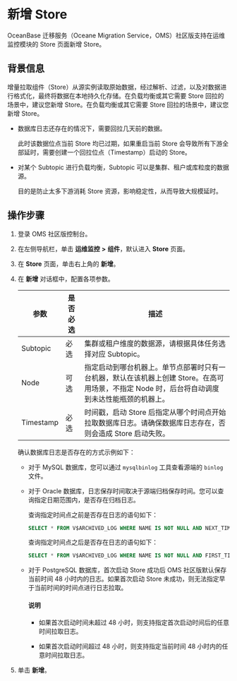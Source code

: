 # 新增 Store

OceanBase 迁移服务（Oceane Migration Service，OMS）社区版支持在运维监控模块的 Store 页面新增 Store。

## 背景信息

增量拉取组件（Store）从源实例读取原始数据，经过解析、过滤，以及对数据进行格式化，最终将数据在本地持久化存储。在负载均衡或其它需要 Store 回拉的场景中，建议您新增 Store。在负载均衡或其它需要 Store 回拉的场景中，建议您新增 Store。

* 数据库日志还存在的情况下，需要回拉几天前的数据。

  此时该数据位点当前 Store 均已过期，如果重启当前 Store 会导致所有下游全部延时，需要创建一个回拉位点（Timestamp）启动的 Store。
  
* 对某个 Subtopic 进行负载均衡，Subtopic 可以是集群、租户或库粒度的数据源。

  目的是防止太多下游消耗 Store 资源，影响稳定性，从而导致大规模延时。

## 操作步骤

1. 登录 OMS 社区版控制台。

2. 在左侧导航栏，单击 **运维监控** **\>** **组件**，默认进入 **Store** 页面。

3. 在 **Store** 页面，单击右上角的 **新增**。

4. 在 **新增** 对话框中，配置各项参数。

   |    参数     | 是否必选 |                                               描述                                               |
   |-----------|------|------------------------------------------------------------------------------------------------|
   | Subtopic  | 必选   | 集群或租户维度的数据源，请根据具体任务选择对应 Subtopic。                                                              |
   | Node      | 可选   | 指定启动到哪台机器上。单节点部署时只有一台机器，默认在该机器上创建 Store。在高可用场景，不指定 Node 时，后台将自动调度到未达性能瓶颈的机器上。 |
   | Timestamp | 必选   | 时间戳，启动 Store 后指定从哪个时间点开始拉取数据库日志。请确保数据库日志存在，否则会造成 Store 启动失败。                        |

   确认数据库日志是否存在的方式示例如下：

   * 对于 MySQL 数据库，您可以通过 `mysqlbinlog` 工具查看源端的 `binlog` 文件。

   * 对于 Oracle 数据库，日志保存时间取决于源端归档保存时间。您可以查询指定日期范围内，是否存在归档日志。

      查询指定时间点之前是否存在日志的语句如下：

      ```sql
      SELECT * FROM V$ARCHIVED_LOG WHERE NAME IS NOT NULL AND NEXT_TIME < to_timestamp('日期','yyyy-MM-dd hh24:mi:ss') AND STATUS = 'A' AND DELETED = 'NO' AND ARCHIVED = 'YES' AND STANDBY_DEST = 'NO'
      ```

      查询指定时间点之后是否存在日志的语句如下：

      ```sql
      SELECT * FROM V$ARCHIVED_LOG WHERE NAME IS NOT NULL AND FIRST_TIME >= to_timestamp('日期','yyyy-MM-dd hh24:mi:ss') AND STATUS = 'A' AND DELETED = 'NO' AND ARCHIVED = 'YES' AND STANDBY_DEST = 'NO'
      ```

   * 对于 PostgreSQL 数据库，首次启动 Store 成功后 OMS 社区版默认保存当前时间 48 小时内的日志。如果首次启动 Store 未成功，则无法指定早于当前时间的时间点进行日志拉取。

      <main id="notice" type='explain'>
      <h4>说明</h4>
      <ul>
      <li>
      <p>如果首次启动时间未超过 48 小时，则支持指定首次启动时间后的任意时间拉取日志。</p>
      </li>
      <li>
      <p>如果首次启动时间超过 48 小时，则支持指定当前时间 48 小时内的任意时间拉取日志。</p>
      </li>
      </main>

5. 单击 **新增**。
